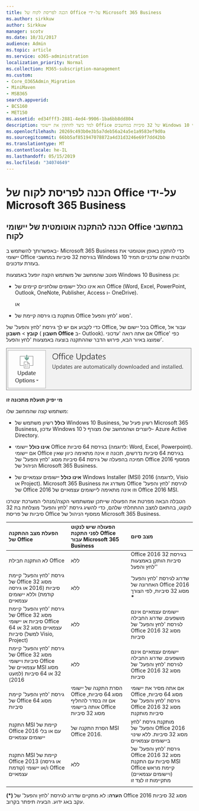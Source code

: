 ```yaml
---
title: הכנה לפריסת לקוח של Office על-ידי Microsoft 365 Business
ms.author: sirkkuw
author: Sirkkuw
manager: scotv
ms.date: 10/31/2017
audience: Admin
ms.topic: article
ms.service: o365-administration
localization_priority: Normal
ms.collection: M365-subscription-management
ms.custom:
- Core_O365Admin_Migration
- MiniMaven
- MSB365
search.appverid:
- BCS160
- MET150
ms.assetid: ed34fff3-2881-4ed4-9906-1ba6bb8dd804
description: למד כיצד להתקין את יישומי Office של 32 סיביות במחשבים Windows 10 וכיצד במצב עדכני.
ms.openlocfilehash: 20269c493b0e3b5a7deb56a24a5e1a9583ef9d0a
ms.sourcegitcommit: 66bb5af851947078872a4d31d3246e69f7dd42bb
ms.translationtype: MT
ms.contentlocale: he-IL
ms.lasthandoff: 05/15/2019
ms.locfileid: "34074649"
---
```

# <a name="prepare-for-office-client-deployment-by-microsoft-365-business"></a>הכנה לפריסת לקוח של Office על-ידי Microsoft 365 Business

## <a name="prepare-to-automatically-install-office-apps-to-client-computers"></a>הכנה להתקנה אוטומטית של יישומי Office במחשבי לקוח

באפשרותך להשתמש ב- Microsoft 365 Business כדי להתקין באופן אוטומטי את יישומי Office בגירסת 32 סיביות במחשבי Windows 10 ולהבטיח שהם עדכניים תמיד בעזרת עדכונים.
  
מוטב שהמחשב של משתמש הקצה יופעל באמצעות Windows 10 Business וכן:
  
- הוא אינו כולל יישומים שולחניים קיימים של Office (‏Word, ‏Excel, ‏PowerPoint, ‏Outlook, ‏OneNote, ‏Publisher, ‏Access ו- OneDrive).
    
    או
    
- מותקנת בו גירסה קיימת של Office מסוג 'לחץ והפעל'.
    
כדי לקבוע אם יש לך גירסת 'לחץ והפעל' של Office, בכל יישום של Office, עבור אל **קובץ** \> **חשבון** ( **חשבון Office** ב- Outlook). אם אתה רואה 'עדכוני Office' כפי שמוצג באיור הבא, פירוש הדבר שההתקנה בוצעה באמצעות 'לחץ והפעל'. 
  
![Screenshot of Office updates in Office app Account](media/e3439380-fa43-4ed6-ae5d-64851c297df5.png)
  
 **מי יפיק תועלת מתכונה זו**
  
משתמש קצה שהמחשב שלו:
  
- **כולל** רשיון משתמש של Windows 10 Business, רשיון פעיל של Microsoft 365 Business, עדכון Windows 10 ליוצרים ושהמחשב שלו מצורף ל- Azure Active Directory. 
    
- **אינו כולל** יישומי Office בגירסת 64 סיביות (לדוגמה: Word,‏ Excel,‏ Powerpoint). אם יישומי Office בגירסת 64 סיביות נדרשים, תכונה זו אינה מתאימה כיוון שאין תמיכה בהפעלה של גירסת 64 סיביות מסוג 'לחץ והפעל' של Office 2016 ממסוף הניהול של Microsoft 365 Business. 
    
- **אינו כולל** יישומים עצמאיים של Windows Installer (MSI) 2016 (לדוגמה, Visio או Project). Microsoft 365 Business משדרג את Office לגירסת 'לחץ והפעל' של Office 2016 וזו אינה מתאימה ליישומים עצמאיים של Office 2016 MSI. 
    
הטבלה הבאה מפרטת את הפעולה שייתכן שמשתמשי הקצה/מנהלי המערכת יצטרכו לנקוט, בהתאם למצב ההתחלתי שלהם, כדי להשיג גירסת 'לחץ והפעל' מוצלחת בת 32 סיביות של פריסת Office ממסוף הניהול של Microsoft 365 Business.
  
|**הפעלת מצב ההתקנה של Office**|**הפעולה שיש לנקוט לפני התקנת Office עבור Microsoft 365 Business**|**מצב סיום**|
|:-----|:-----|:-----|
|לא הותקנה חבילת Office  <br/> |ללא  <br/> |Office 2016 בגירסת 32 סיביות הותקן באמצעות 'לחץ והפעל'  <br/> |
|גירסת 'לחץ והפעל' קיימת של Office מסוג 32 סיביות (2016 או גירסה קודמת) וללא יישומים עצמאיים  <br/> |ללא  <br/> |שדרוג לגירסת 'לחץ והפעל' האחרונה של Office 2016 מסוג 32 סיביות, לפי הצורך **\*** <br/> |
|גירסת 'לחץ והפעל' קיימת של Office מסוג 32 סיביות או יישומי Office עצמאיים מסוג 32 או 64 סיביות (למשל Visio, ‏Project)  <br/> |ללא  <br/> |יישומים עצמאיים אינם מושפעים. שדרוג החבילה לגירסת 'לחץ והפעל' של Office 2016 מסוג 32 סיביות  <br/> |
|גירסת 'לחץ והפעל' קיימת של Office מסוג 32 סיביות ויישומי Office עצמאיים של MSI מסוג 32 או 64 סיביות (למעט 2016)  <br/> |ללא  <br/> |יישומים עצמאיים אינם מושפעים. שדרוג החבילה לגירסת 'לחץ והפעל' של Office 2016 מסוג 32 סיביות  <br/> ||||
|גירסת 'לחץ והפעל' קיימת של Office מסוג 64 סיביות  <br/> |הסרת התקנה של יישומי Office מסוג 64 סיביות, אם זה בסדר להחליף אותה ביישומי Office מסוג 32 סיביות  <br/> |אם אתה מסיר את יישומי Office מסוג 64 סיביות, גירסת 'לחץ והפעל' של Office 2016 מסוג 32 סיביות מותקנת  <br/> |
|התקנת MSI קיימת של Office 2016 עם או בלי יישומים עצמאיים  <br/> |הסרת התקנה של MSI Office 2016.  <br/> |מותקנת גירסת 'לחץ והפעל' של Office 2016 מסוג 32 סיביות. ללא שינוי ביישומים עצמאיים  <br/> |
|התקנת MSI קיימת של Office 2013 (או גירסה קודמת) ו/או יישומי Office עצמאיים  <br/> |ללא  <br/> |גירסת 'לחץ והפעל' של Office 2016 מסוג 32 סיביות עם התקנת MSI Office קיימת מראש (ויישומים עצמאיים) מתקיימות זו לצד זו  <br/> |
||||
   
 **(\*) הערה:** לא מתקיים שדרוג לגירסת 'לחץ והפעל' של Office 2016 מסוג 32 סיביות עקב באג ידוע. הבעיה תיפתר בקרוב. 
  


